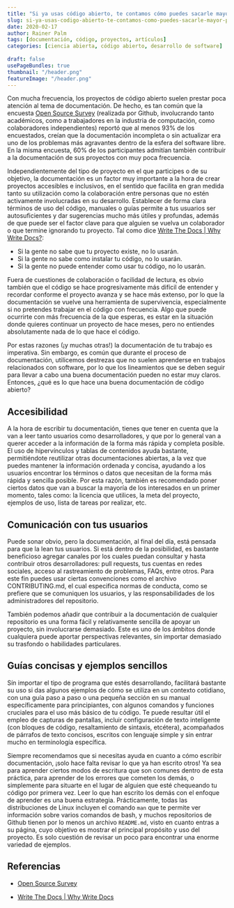 ```yaml
---
title: "Si ya usas código abierto, te contamos cómo puedes sacarle mayor provecho a tu documentación (para tus artículos y publicaciones)"
slug: si-ya-usas-codigo-abierto-te-contamos-como-puedes-sacarle-mayor-provecho-tu-documentacion-para-tus-articulos-y-publicaciones
date: 2020-02-17
author: Rainer Palm
tags: [documentación, código, proyectos, artículos]
categories: [ciencia abierta, código abierto, desarrollo de software]
 
draft: false
usePageBundles: true
thumbnail: "/header.png"
featureImage: "/header.png"
---
```



<!-- # Si ya usas código abierto, te contamos como puedes sacarle mayor provecho a tu documentación (para tus artículos y publicaciones) -->
<!-- **Por Rainer Palm** -->



Con mucha frecuencia, los proyectos de código abierto suelen prestar poca atención al tema de documentación. De hecho, es tan común que la encuesta [Open Source Survey](https://opensourcesurvey.org/2017/) (realizada por Github, involucrando tanto académicos, como a trabajadores en la industria de computación, como colaboradores independientes) reportó que al menos 93% de los encuestados, creían que la documentación incompleta o sin actualizar era uno de los problemas más agravantes dentro de la esfera del software libre. En la misma encuesta, 60% de los participantes admitían también contribuir a la documentación de sus proyectos con muy poca frecuencia.

<!-- TEASER_END -->

Independientemente del tipo de proyecto en el que participes o de su objetivo, la documentación es un factor muy importante a la hora de crear proyectos accesibles e inclusivos, en el sentido que facilita en gran medida tanto su utilización como la colaboración entre personas que no estén activamente involucradas en su desarrollo. Establecer de forma clara términos de uso del código, manuales o guías permite a tus usuarios ser autosuficientes y dar sugerencias mucho más útiles y profundas, además de que puede ser el factor clave para que alguien se vuelva un colaborador o que termine ignorando tu proyecto. Tal como dice [Write The Docs | Why Write Docs?](http://www.writethedocs.org/guide/writing/beginners-guide-to-docs/#why-write-docs):

- Si la gente no sabe que tu proyecto existe, no lo usarán.
- Si la gente no sabe como instalar tu código, no lo usarán.
- Si la gente no puede entender como usar tu código, no lo usarán.

Fuera de cuestiones de colaboración o facilidad de lectura, es obvio también que el código se hace progresivamente más difícil de entender y recordar conforme el proyecto avanza y se hace más extenso, por lo que la documentación se vuelve una herramienta de supervivencia, especialmente si no pretendes trabajar en el código con frecuencia. Algo que puede ocurrirte con más frecuencia de la que esperas, es estar en la situación donde quieres continuar un proyecto de hace meses, pero no entiendes absolutamente nada de lo que hace el código.

Por estas razones (¡y muchas otras!) la documentación de tu trabajo es imperativa. Sin embargo, es común que durante el proceso de documentación, utilicemos destrezas que no suelen aprenderse en trabajos relacionados con software, por lo que los lineamientos que se deben seguir para llevar a cabo una buena documentación pueden no estar muy claros. Entonces, ¿qué es lo que hace una buena documentación de código abierto?

## Accesibilidad

A la hora de escribir tu documentación, tienes que tener en cuenta que la van a leer tanto usuarios como desarrolladores, y que por lo general van a querer acceder a la información de la forma más rápida y completa posible. El uso de hipervínculos y tablas de contenidos ayuda bastante, permitiéndote reutilizar otras documentaciones abiertas, a la vez que puedes mantener la información ordenada y concisa, ayudando a los usuarios encontrar los términos o datos que necesitan de la forma más rápida y sencilla posible. Por esta razón, también es recomendado poner ciertos datos que van a buscar la mayoría de los interesados en un primer momento, tales como: la licencia que utilices, la meta del proyecto, ejemplos de uso, lista de tareas por realizar, etc.

## Comunicación con tus usuarios

Puede sonar obvio, pero la documentación, al final del día, está pensada para que la lean tus usuarios. Si está dentro de la posibilidad, es bastante beneficioso agregar canales por los cuales puedan consultar y hasta contribuir otros desarrolladores: pull requests, tus cuentas en redes sociales, acceso al rastreamiento de problemas, FAQs, entre otros. Para este fin puedes usar ciertas convenciones como el archivo CONTRIBUTING.md, el cual especifica normas de conducta, como se prefiere que se comuniquen los usuarios, y las responsabilidades de los administradores del repositorio.

También podemos añadir que contribuir a la documentación de cualquier repositorio es una forma fácil y relativamente sencilla de apoyar un proyecto, sin involucrarse demasiado. Este es uno de los ámbitos donde cualquiera puede aportar perspectivas relevantes, sin importar demasiado su trasfondo o habilidades particulares.

## Guías concisas y ejemplos sencillos

Sín importar el tipo de programa que estés desarrollando, facilitará  bastante su uso si das algunos ejemplos de cómo se utiliza en un contexto cotidiano, con una guía paso a paso o una pequeña sección en su manual específicamente para principiantes, con algunos comandos y funciones cruciales para el uso más básico de tu código. Te puede resultar útil el empleo de capturas de pantallas, incluir configuración de texto inteligente (con bloques de código, resaltamiento de sintaxis, etcétera), acompañados de párrafos de texto concisos, escritos con lenguaje simple y sin entrar mucho en terminología específica.

Siempre recomendamos que si necesitas ayuda en cuanto a cómo escribir documentación, ¡solo hace falta revisar lo que ya han escrito otros! Ya sea para aprender ciertos modos de escritura que son comunes dentro de esta práctica, para aprender de los errores que cometen los demás, o simplemente para situarte en el lugar de alguien que esté chequeando tu código por primera vez. Leer lo que han escrito los demás con el enfoque de aprender es una buena estrategia. Prácticamente, todas las distribuciones de Linux incluyen el comando `man` que te permite ver información sobre varios comandos de bash, y muchos repositorios de Github tienen por lo menos un archivo `README.md`, visto en cuanto entras a su página, cuyo objetivo es mostrar el principal propósito y uso del proyecto. Es solo cuestión de revisar un poco para encontrar una enorme variedad de ejemplos.

## Referencias

- [Open Source Survey](https://opensourcesurvey.org/2017/)

- [Write The Docs | Why Write Docs](http://www.writethedocs.org/guide/writing/beginners-guide-to-docs/#why-write-docs)
